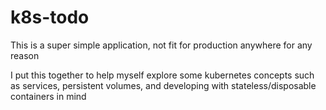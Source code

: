 # k8s-todo

This is a super simple application, not fit for production anywhere for any reason

I put this together to help myself explore some kubernetes concepts such as services, persistent volumes, and developing with stateless/disposable containers in mind
